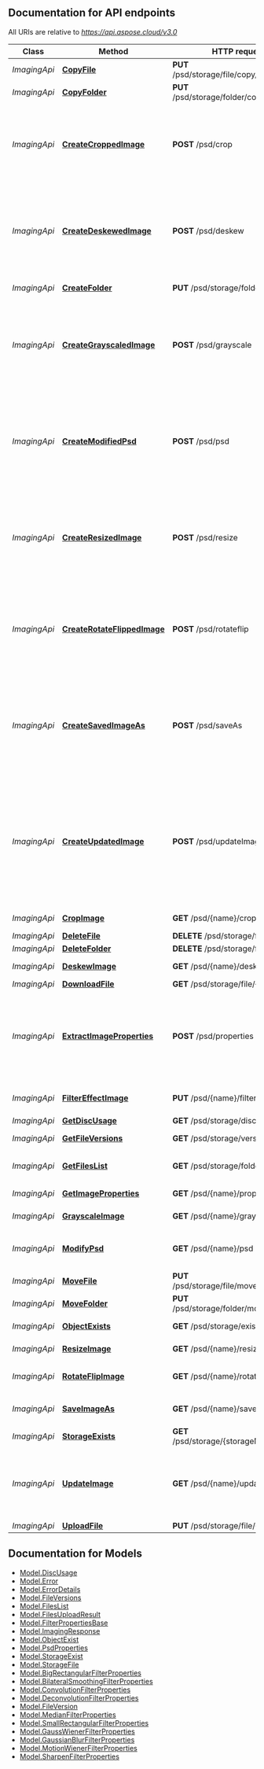<a name="documentation-for-api-endpoints"></a>
## Documentation for API endpoints

All URIs are relative to *https://api.aspose.cloud/v3.0*

Class | Method | HTTP request | Description
------------ | ------------- | ------------- | -------------
*ImagingApi* | [**CopyFile**](ImagingApi.md#copyfile) | **PUT** /psd/storage/file/copy/{srcPath} | Copy file
*ImagingApi* | [**CopyFolder**](ImagingApi.md#copyfolder) | **PUT** /psd/storage/folder/copy/{srcPath} | Copy folder
*ImagingApi* | [**CreateCroppedImage**](ImagingApi.md#createcroppedimage) | **POST** /psd/crop | Crop an image. Image data is passed as zero-indexed multipart/form-data content or as raw body stream.
*ImagingApi* | [**CreateDeskewedImage**](ImagingApi.md#createdeskewedimage) | **POST** /psd/deskew | Deskew an image. Image data is passed as zero-indexed multipart/form-data content or as raw body stream.
*ImagingApi* | [**CreateFolder**](ImagingApi.md#createfolder) | **PUT** /psd/storage/folder/{path} | Create the folder
*ImagingApi* | [**CreateGrayscaledImage**](ImagingApi.md#creategrayscaledimage) | **POST** /psd/grayscale | Grayscales an image. Image data is passed as zero-indexed multipart/form-data content or as raw body stream.
*ImagingApi* | [**CreateModifiedPsd**](ImagingApi.md#createmodifiedpsd) | **POST** /psd/psd | Update parameters of PSD image. Image data is passed as zero-indexed multipart/form-data content or as raw body stream.
*ImagingApi* | [**CreateResizedImage**](ImagingApi.md#createresizedimage) | **POST** /psd/resize | Resize an image. Image data is passed as zero-indexed multipart/form-data content or as raw body stream.
*ImagingApi* | [**CreateRotateFlippedImage**](ImagingApi.md#createrotateflippedimage) | **POST** /psd/rotateflip | Rotate and/or flip an image. Image data is passed as zero-indexed multipart/form-data content or as raw body stream.
*ImagingApi* | [**CreateSavedImageAs**](ImagingApi.md#createsavedimageas) | **POST** /psd/saveAs | Export existing image to another format. Image data is passed as zero-indexed multipart/form-data content or as raw body stream.             
*ImagingApi* | [**CreateUpdatedImage**](ImagingApi.md#createupdatedimage) | **POST** /psd/updateImage | Perform scaling, cropping and flipping of an image in a single request. Image data is passed as zero-indexed multipart/form-data content or as raw body stream.
*ImagingApi* | [**CropImage**](ImagingApi.md#cropimage) | **GET** /psd/{name}/crop | Crop an existing image.
*ImagingApi* | [**DeleteFile**](ImagingApi.md#deletefile) | **DELETE** /psd/storage/file/{path} | Delete file
*ImagingApi* | [**DeleteFolder**](ImagingApi.md#deletefolder) | **DELETE** /psd/storage/folder/{path} | Delete folder
*ImagingApi* | [**DeskewImage**](ImagingApi.md#deskewimage) | **GET** /psd/{name}/deskew | Deskew an existing image.
*ImagingApi* | [**DownloadFile**](ImagingApi.md#downloadfile) | **GET** /psd/storage/file/{path} | Download file
*ImagingApi* | [**ExtractImageProperties**](ImagingApi.md#extractimageproperties) | **POST** /psd/properties | Get properties of an image. Image data is passed as zero-indexed multipart/form-data content or as raw body stream.
*ImagingApi* | [**FilterEffectImage**](ImagingApi.md#filtereffectimage) | **PUT** /psd/{name}/filterEffect | Apply filtering effects to an existing image.
*ImagingApi* | [**GetDiscUsage**](ImagingApi.md#getdiscusage) | **GET** /psd/storage/disc | Get disc usage
*ImagingApi* | [**GetFileVersions**](ImagingApi.md#getfileversions) | **GET** /psd/storage/version/{path} | Get file versions
*ImagingApi* | [**GetFilesList**](ImagingApi.md#getfileslist) | **GET** /psd/storage/folder/{path} | Get all files and folders within a folder
*ImagingApi* | [**GetImageProperties**](ImagingApi.md#getimageproperties) | **GET** /psd/{name}/properties | Get properties of an image.
*ImagingApi* | [**GrayscaleImage**](ImagingApi.md#grayscaleimage) | **GET** /psd/{name}/grayscale | Grayscale an existing image.
*ImagingApi* | [**ModifyPsd**](ImagingApi.md#modifypsd) | **GET** /psd/{name}/psd | Update parameters of existing PSD image.
*ImagingApi* | [**MoveFile**](ImagingApi.md#movefile) | **PUT** /psd/storage/file/move/{srcPath} | Move file
*ImagingApi* | [**MoveFolder**](ImagingApi.md#movefolder) | **PUT** /psd/storage/folder/move/{srcPath} | Move folder
*ImagingApi* | [**ObjectExists**](ImagingApi.md#objectexists) | **GET** /psd/storage/exist/{path} | Check if file or folder exists
*ImagingApi* | [**ResizeImage**](ImagingApi.md#resizeimage) | **GET** /psd/{name}/resize | Resize an existing image.
*ImagingApi* | [**RotateFlipImage**](ImagingApi.md#rotateflipimage) | **GET** /psd/{name}/rotateflip | Rotate and/or flip an existing image.
*ImagingApi* | [**SaveImageAs**](ImagingApi.md#saveimageas) | **GET** /psd/{name}/saveAs | Export existing image to another format.
*ImagingApi* | [**StorageExists**](ImagingApi.md#storageexists) | **GET** /psd/storage/{storageName}/exist | Check if storage exists
*ImagingApi* | [**UpdateImage**](ImagingApi.md#updateimage) | **GET** /psd/{name}/updateImage | Perform scaling, cropping and flipping of an existing image in a single request.
*ImagingApi* | [**UploadFile**](ImagingApi.md#uploadfile) | **PUT** /psd/storage/file/{path} | Upload file


<a name="documentation-for-models"></a>
## Documentation for Models

 - [Model.DiscUsage](DiscUsage.md)
 - [Model.Error](Error.md)
 - [Model.ErrorDetails](ErrorDetails.md)
 - [Model.FileVersions](FileVersions.md)
 - [Model.FilesList](FilesList.md)
 - [Model.FilesUploadResult](FilesUploadResult.md)
 - [Model.FilterPropertiesBase](FilterPropertiesBase.md)
 - [Model.ImagingResponse](ImagingResponse.md)
 - [Model.ObjectExist](ObjectExist.md)
 - [Model.PsdProperties](PsdProperties.md)
 - [Model.StorageExist](StorageExist.md)
 - [Model.StorageFile](StorageFile.md)
 - [Model.BigRectangularFilterProperties](BigRectangularFilterProperties.md)
 - [Model.BilateralSmoothingFilterProperties](BilateralSmoothingFilterProperties.md)
 - [Model.ConvolutionFilterProperties](ConvolutionFilterProperties.md)
 - [Model.DeconvolutionFilterProperties](DeconvolutionFilterProperties.md)
 - [Model.FileVersion](FileVersion.md)
 - [Model.MedianFilterProperties](MedianFilterProperties.md)
 - [Model.SmallRectangularFilterProperties](SmallRectangularFilterProperties.md)
 - [Model.GaussWienerFilterProperties](GaussWienerFilterProperties.md)
 - [Model.GaussianBlurFilterProperties](GaussianBlurFilterProperties.md)
 - [Model.MotionWienerFilterProperties](MotionWienerFilterProperties.md)
 - [Model.SharpenFilterProperties](SharpenFilterProperties.md)

